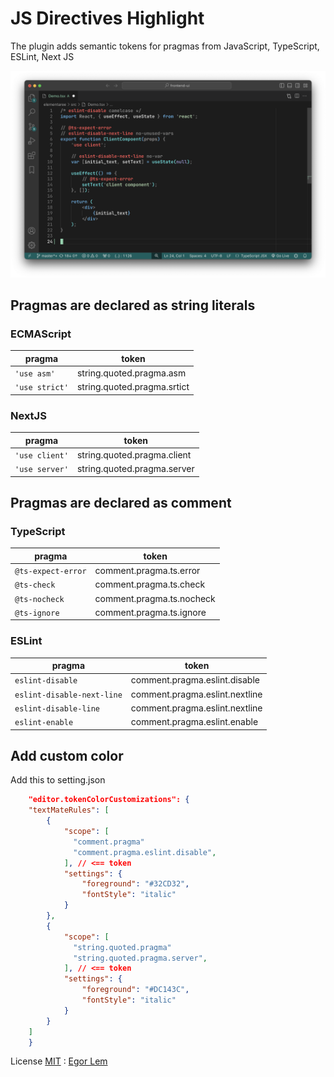 # JS Directives Highlight

The plugin adds semantic tokens for pragmas from JavaScript, TypeScript, ESLint, Next JS

![js prgama](https://github.com/egorlem/ultima.workspace/blob/main/demos/js-pragmas-highlight-demo.png?raw=true)

## Pragmas are declared as string literals

### ECMAScript

| pragma | token |
| --- | --- |
| ```'use asm'``` | string.quoted.pragma.asm |
| ```'use strict'``` | string.quoted.pragma.srtict |

### NextJS

| pragma | token |
| --- | --- |
| ```'use client'``` | string.quoted.pragma.client |
| ```'use server'``` | string.quoted.pragma.server |

## Pragmas are declared as comment 

### TypeScript

| pragma | token |
| --- | --- |
| ```@ts-expect-error``` | comment.pragma.ts.error |
| ```@ts-check``` | comment.pragma.ts.check |
| ```@ts-nocheck``` | comment.pragma.ts.nocheck |
| ```@ts-ignore``` | comment.pragma.ts.ignore |

### ESLint

| pragma | token |
| --- | --- |
| ```eslint-disable``` |  comment.pragma.eslint.disable |
| ```eslint-disable-next-line``` | comment.pragma.eslint.nextline |
| ```eslint-disable-line``` | comment.pragma.eslint.nextline |
| ```eslint-enable``` | comment.pragma.eslint.enable |


## Add custom color

Add this to setting.json 

```json
	"editor.tokenColorCustomizations": {
    "textMateRules": [
        {
            "scope": [
              "comment.pragma"
              "comment.pragma.eslint.disable", 
            ], // <== token
            "settings": {
                "foreground": "#32CD32",
                "fontStyle": "italic"
            }
        },
        {
            "scope": [
              "string.quoted.pragma"
              "string.quoted.pragma.server", 
            ], // <== token
            "settings": {
                "foreground": "#DC143C",
                "fontStyle": "italic"
            }
        }
    ]
	}
```

License [MIT](https://github.com/egorlem/ultima.workspace/blob/8c54db8b8cbdb6eaf358aadc46b827fe668ba499/packages/vscode-js-pragmas-highlight/LICENSE) : [Egor Lem](https://egorlem.com/)

